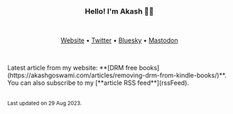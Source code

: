 <h3 align="center">Hello! I'm Akash 👋🏽</h3><br><p align="center">
						<a href="https://akashgoswami.com/">Website</a> •
						<a href="https://twitter.com/akashgoswami_">Twitter</a> •
						<a href="https://bsky.app/profile/akashgoswami.com">Bluesky</a> •
						<a href="https://hachyderm.io/@akashgoswami" rel="me">Mastodon</a>
  					</p><br><p>Latest article from my website: **[DRM free books](https://akashgoswami.com/articles/removing-drm-from-kindle-books/)**. You can also subscribe to my [**article RSS feed**](rssFeed).<p><br><sub>Last updated on 29 Aug 2023.<sub>